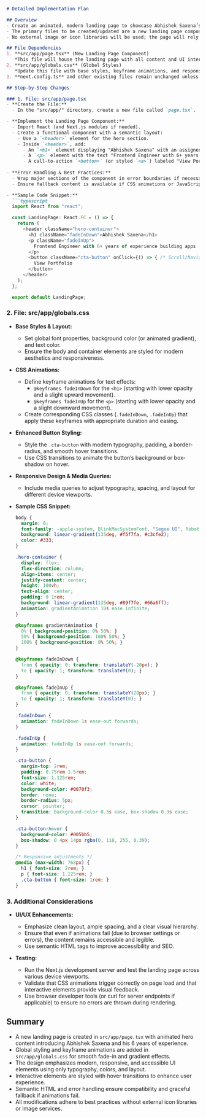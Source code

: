 ```markdown
# Detailed Implementation Plan

## Overview
- Create an animated, modern landing page to showcase Abhishek Saxena’s frontend engineering expertise (6 years of experience).
- The primary files to be created/updated are a new landing page component (src/app/page.tsx) and global styles (src/app/globals.css) to support animations and responsive, clean design.
- No external image or icon libraries will be used; the page will rely solely on typography, colors, spacing, and CSS animations.

## File Dependencies
1. **src/app/page.tsx** (New Landing Page Component)  
   *This file will house the landing page with all content and UI interactions.*
2. **src/app/globals.css** (Global Styles)  
   *Update this file with base styles, keyframe animations, and responsive CSS rules.*
3. **next.config.ts** and other existing files remain unchanged unless further integration becomes necessary.

## Step-by-Step Changes

### 1. File: src/app/page.tsx
- **Create the File:**  
  - In the "src/app/" directory, create a new file called `page.tsx`.

- **Implement the Landing Page Component:**  
  - Import React (and Next.js modules if needed).  
  - Create a functional component with a semantic layout:
    - Use a `<header>` element for the hero section.
    - Inside `<header>`, add:
      - An `<h1>` element displaying "Abhishek Saxena" with an assigned animation class (e.g., `fadeInDown`).
      - A `<p>` element with the text "Frontend Engineer with 6+ years of experience building apps", using an animation class (e.g., `fadeInUp`).
      - A call-to-action `<button>` (or styled `<a>`) labeled "View Portfolio" with hover transitions.
      
- **Error Handling & Best Practices:**  
  - Wrap major sections of the component in error boundaries if necessary (or rely on Next.js error handling).  
  - Ensure fallback content is available if CSS animations or JavaScript interactions fail.

- **Sample Code Snippet:**
  ```typescript
  import React from "react";

  const LandingPage: React.FC = () => {
    return (
      <header className="hero-container">
        <h1 className="fadeInDown">Abhishek Saxena</h1>
        <p className="fadeInUp">
          Frontend Engineer with 6+ years of experience building apps
        </p>
        <button className="cta-button" onClick={() => { /* Scroll/Navigation logic */ }}>
          View Portfolio
        </button>
      </header>
    );
  };

  export default LandingPage;
  ```

### 2. File: src/app/globals.css
- **Base Styles & Layout:**  
  - Set global font properties, background color (or animated gradient), and text color.
  - Ensure the body and container elements are styled for modern aesthetics and responsiveness.

- **CSS Animations:**  
  - Define keyframe animations for text effects:
    - `@keyframes fadeInDown` for the `<h1>` (starting with lower opacity and a slight upward movement).
    - `@keyframes fadeInUp` for the `<p>` (starting with lower opacity and a slight downward movement).
  - Create corresponding CSS classes (`.fadeInDown`, `.fadeInUp`) that apply these keyframes with appropriate duration and easing.

- **Enhanced Button Styling:**  
  - Style the `.cta-button` with modern typography, padding, a border-radius, and smooth hover transitions.
  - Use CSS transitions to animate the button’s background or box-shadow on hover.

- **Responsive Design & Media Queries:**  
  - Include media queries to adjust typography, spacing, and layout for different device viewports.

- **Sample CSS Snippet:**
  ```css
  body {
    margin: 0;
    font-family: -apple-system, BlinkMacSystemFont, "Segoe UI", Roboto, sans-serif;
    background: linear-gradient(135deg, #f5f7fa, #c3cfe2);
    color: #333;
  }

  .hero-container {
    display: flex;
    flex-direction: column;
    align-items: center;
    justify-content: center;
    height: 100vh;
    text-align: center;
    padding: 0 1rem;
    background: linear-gradient(135deg, #89f7fe, #66a6ff);
    animation: gradientAnimation 10s ease infinite;
  }

  @keyframes gradientAnimation {
    0% { background-position: 0% 50%; }
    50% { background-position: 100% 50%; }
    100% { background-position: 0% 50%; }
  }

  @keyframes fadeInDown {
    from { opacity: 0; transform: translateY(-20px); }
    to { opacity: 1; transform: translateY(0); }
  }

  @keyframes fadeInUp {
    from { opacity: 0; transform: translateY(20px); }
    to { opacity: 1; transform: translateY(0); }
  }

  .fadeInDown {
    animation: fadeInDown 1s ease-out forwards;
  }

  .fadeInUp {
    animation: fadeInUp 1s ease-out forwards;
  }

  .cta-button {
    margin-top: 2rem;
    padding: 0.75rem 1.5rem;
    font-size: 1.125rem;
    color: white;
    background-color: #0070f3;
    border: none;
    border-radius: 5px;
    cursor: pointer;
    transition: background-color 0.3s ease, box-shadow 0.3s ease;
  }

  .cta-button:hover {
    background-color: #005bb5;
    box-shadow: 0 4px 14px rgba(0, 118, 255, 0.39);
  }

  /* Responsive adjustments */
  @media (max-width: 768px) {
    h1 { font-size: 2rem; }
    p { font-size: 1.125rem; }
    .cta-button { font-size: 1rem; }
  }
  ```

### 3. Additional Considerations
- **UI/UX Enhancements:**  
  - Emphasize clean layout, ample spacing, and a clear visual hierarchy.
  - Ensure that even if animations fail (due to browser settings or errors), the content remains accessible and legible.
  - Use semantic HTML tags to improve accessibility and SEO.

- **Testing:**  
  - Run the Next.js development server and test the landing page across various device viewports.
  - Validate that CSS animations trigger correctly on page load and that interactive elements provide visual feedback.
  - Use browser developer tools (or curl for server endpoints if applicable) to ensure no errors are thrown during rendering.

## Summary
- A new landing page is created in `src/app/page.tsx` with animated hero content introducing Abhishek Saxena and his 6 years of experience.  
- Global styling and keyframe animations are added in `src/app/globals.css` for smooth fade-in and gradient effects.  
- The design emphasizes modern, responsive, and accessible UI elements using only typography, colors, and layout.  
- Interactive elements are styled with hover transitions to enhance user experience.  
- Semantic HTML and error handling ensure compatibility and graceful fallback if animations fail.  
- All modifications adhere to best practices without external icon libraries or image services.
